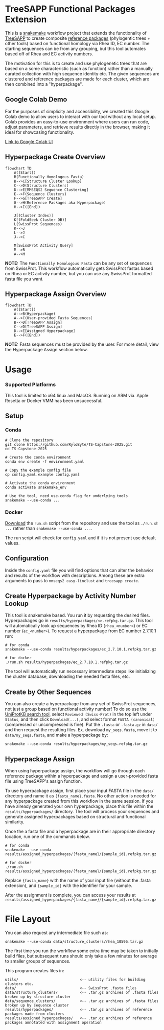 # TreeSAPP Functional Packages Extension

This is a [snakemake](https://snakemake.github.io/) workflow project that extends the functionality of
[TreeSAPP](https://github.com/hallamlab/TreeSAPP) to create composite [reference packages](https://github.com/hallamlab/TreeSAPP/wiki/Building-reference-packages-with-TreeSAPP#step-2-creating-the-reference-package)
(phylogentic trees + other tools) based on functional homology via Rhea ID, EC number. The starting sequences can be
from any grouping, but this tool automates based off of Rhea and EC activity numbers. 

The motivation for this is to create and use phylogenetic trees that are based on a some characteristic (such as function)
rather than a manually curated collection with high sequence identity etc. The given sequences are clustered and
reference packages are made for each cluster, which are then combined into a "hyperpackage".

## Google Colab Demo

For the purposes of simplicity and accessibility, we created this Google Colab demo to allow users to interact with our tool without any local setup. Colab provides an easy-to-use environment where users can run code, adjust parameters, and retrieve results directly in the browser, making it ideal for showcasing functionality.

[Link to Google Colab UI](https://colab.research.google.com/github/RyloByte/TS-Capstone-2025/blob/%2335_2/notebooks/colab_hyperpackage_creation.ipynb)

## Hyperpackage Create Overview

```mermaid
flowchart TD
    A([Start])
    B(Functionally Homologous Fasta)
    B-->C[Structure Cluster Lookup]
    C-->D(Structure Clusters)
    D-->E[MMSEQS2 Sequence Clustering]
    E-->F(Sequence Clusters)
    F-->G[TreeSAPP Create]
    G-->H(Reference Packages aka Hyperpackage)
    H-->I([End])
    
    J[(Cluster Index)]
    K[(FoldSeek Cluster DB)]
    L(SwissProt Sequences)
    K-->J
    L-->J
    J-->C
    
    M[SwissProt Activity Query]
    M-->B
    A-->M
```

**NOTE:** The `Functionally Homologous Fasta` can be any set of sequences from SwissProt. This workflow automatically
gets SwissProt fastas based on Rhea or EC activity number, but you can use any SwissProt formatted fasta file you want.

## Hyperpackage Assign Overview

```mermaid
flowchart TD
    A([Start])
    A-->B(Hyperpackage)
    A-->C(User-provided Fasta Sequences)
    B-->D[TreeSAPP Assign]
    C-->D[TreeSAPP Assign]
    D-->E[Assigned Hyperpackage]
    E-->F([End])
```
**NOTE:** Fasta sequences must be provided by the user. For more detail, view the Hyperpackage Assign section below.

# Usage

### Supported Platforms

This tool is limited to x64 linux and MacOS. Running on ARM via. Apple Rosetta or Docker VMM has been unsuccessful.

## Setup

### Conda

```shell
# Clone the repository
git clone https://github.com/RyloByte/TS-Capstone-2025.git
cd TS-Capstone-2025

# Create the conda environment
conda env create -f environment.yaml

# Copy the example config file
cp config.yaml.example config.yaml

# Activate the conda environment
conda activate snakemake_env

# Use the tool, need use-conda flag for underlying tools
snakemake --use-conda ...
```

### Docker

[Download](https://github.com/RyloByte/TS-Capstone-2025/raw/refs/heads/master/run.sh) the `run.sh` script from the repository and use the tool as `./run.sh ...` rather than `snakemake --use-conda ...`.

The run script will check for `config.yaml` and if it is not present use default values.

## Configuration

Inside the `config.yaml` file you will find options that can alter the behavior and results of the workflow with descriptions.
Among these are extra arguments to pass to `mmseqs2 easy-linclust` and `treesapp create`.

## Create Hyperpackage by Activity Number Lookup

This tool is snakemake based. You run it by requesting the desired files. Hyperpackages go in `results/hyperpackages/<>.refpkg.tar.gz`.
This tool will automatically look up sequences by Rhea ID (`rhea_<number>`) or EC number (`ec_<number>`).
To request a hyperpackage from EC number 2.7.10.1 run:

```shell
# for conda
snakemake --use-conda results/hyperpackages/ec_2.7.10.1.refpkg.tar.gz

# for docker
./run.sh results/hyperpackages/ec_2.7.10.1.refpkg.tar.gz
```

The tool will automatically run necessary intermediate steps like initializing the cluster database, downloading the
needed fasta files, etc.

## Create by Other Sequences

You can also create a hyperpackage from any set of SwissProt sequences, not just a group based on functional activity number!
To do so use the [UniProtKB search tool](https://www.uniprot.org/), select `Reviewed (Swiss-Prot)` in the top left under
`Status`, and then click `Download(...)`, and select format `FASTA (canonical)` (compressed or uncompressed is fine). Put
the `.fasta` or `.fasta.gz` in `data/` and then request the resulting files. Ex. download `my_seqs.fasta`, move it to
`data/my_seqs.fasta`, and make a hyperpackage by:

```shell
snakemake --use-conda results/hyperpackages/my_seqs.refpkg.tar.gz
```

## Hyperpackage Assign

When using hyperpackage assign, the workflow will go through each reference package within a hyperpackage and assign a user-provided fasta file using TreeSAPP's assign function.

To use hyperpackage assign, first place your input FASTA file in the `data/` directory and name it as `{fasta_name}.fasta`. No other action is needed for any hyperpackage created from this workflow in the same session. If you have already generated your own hyperpackage, place this file within the `results/hyperpackages/` directory. The tool will process your sequences and generate assigned hyperpackages based on structural and functional similarity.

Once the a fasta file and a hyperpackage are in their appropriate directory location, run one of the commands below.
```shell
# for conda
snakemake --use-conda results/assigned_hyperpackages/{fasta_name}/{sample_id}.refpkg.tar.gz

# for docker
./run.sh results/assigned_hyperpackages/{fasta_name}/{sample_id}.refpkg.tar.gz
```
Replace `{fasta_name}` with the name of your input file (without the .fasta extension), and `{sample_id}` with the identifier for your sample.

After the assignment is complete, you can access your results at `results/assigned_hyperpackages/{fasta_name}/{sample_id}.refpkg.tar.gz`

# File Layout

You can also request any intermediate file such as:

```shell
snakemake --use-conda data/structure_clusters/rhea_10596.tar.gz
```

The first time you run the workflow some extra time may be taken to initially build files, but subsequent runs should
only take a few minutes for average to smaller groups of sequences.

This program creates files in:

```
utils/                            <-- utility files for building clusters etc.
data/                             <-- SwissProt .fasta files
data/structure_clusters/          <-- .tar.gz archives of .fasta files broken up by structure cluster
data/sequence_clusters/           <-- .tar.gz archives of .fasta files broken up by sequence cluster
results/hyperpackages/            <-- .tar.gz archives of reference packages made from clusters
results/assigned_hyperpackages/   <-- .tar.gz archives of reference packages annotated with assignment operation
```